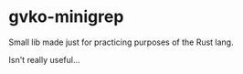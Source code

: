 # gvko-minigrep

Small lib made just for practicing purposes of the Rust lang.

Isn't really useful...
